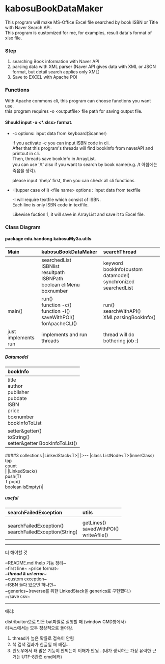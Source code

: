 # kabosuBookDataMaker 

This program will make MS-Office Excel file searched by book ISBN or Title with Naver Search API.  
This program is customized for me, for examples, result data's format of xlsx file.

### Step

1. searching Book information with Naver API  
2. parsing data with XML parser (Naver API gives data with XML or JSON format, but detail search applies only XML)  
3. Save to EXCEL with Apache POI  


### Functions

With Apache commons cli, this program can choose functions you want use.  
this program requires -o \<outputfile> file path for saving output file.  
#### Should input -o \<\*.xlsx> format.


* -c options: input data from keyboard(Scanner) 

	If you activate -c you can input ISBN code in cli.   
	After that this program's threads will find bookInfo from naverAPI and printout in cli.  
	Then, threads save bookInfo in ArrayList.  
	you can use '/t' also if you want to search by book name(e.g. /t 아침에는 죽음을 생각).  
	
	please input '/help' first, then you can check all cli functions. 


* -I(upper case of i) \<file name> options : input data from textfile

	-I will require textfile which consist of ISBN.  
	Each line is only ISBN code in textfile.  

	Likewise fuction 1, it will save in ArrayList and save it to Excel file.  


### Class Diagram

#### package edu.handong.kabosuMy3a.utils

|Main|kabosuBookDataMaker|searchThread|
|:---|:---|:---
||searchedList<br>ISBNlist<br>resultpath<br>ISBNPath<br>boolean cliMenu<br>boxnumber|keyword<br>bookInfo(custom datamodel)<br>synchronized searchedList|
|main()|run()<br>function -c()<br>function -i()<br>saveWithPOI()<br>forApacheCLI()|run()<br>searchWithAPI()<br>XMLparsingBookInfo()|
|just implements run|implements and run threads|thread will do bothering job :)|

##### Datamodel
|bookInfo|
|:---
|title<br>author<br>publisher<br>pubdate<br>ISBN<br>price<br>boxnumber<br>bookInfoToList<br>|
|setter&getter()<br>toString()<br>setter&getter BookInfoToList()|


####3 collections
|LinkedStack\<T>|
|:---
|class ListNode\<T>(innerClass)<br>top<br>count<br>|
|LinkedStack()<br>push(T)<br>T pop() <br> boolean isEmpty()|

##### useful
|searchFailedException|utils|
|:---|:----
|||
|searchFailedException()<br>searchFailedException(String)|getLines()<br>savedWithPOI()<br>writeAfile()|

---
더 해야할 것

~README.md /help 기능 정리~    
~first line~
~price format~  
~***thread & url error***~  
~custom exception~  
~ISBN 둘다 있으면 하나만~  
~generics~(reverse를 위한 LinkedStack을 generics로 구현했다.)  
~/save csv~

---
에러:

distribuiton으로 만든 bat파일로 실행할 때 (window CMD창에서)  
리눅스에서는 모두 정상적으로 돌아감.  


1. thread가 높은 확률로 접속이 안됨  
2. 책 검색 결과가 한글일 때 깨짐...   
3. 윈도우에서 왜 많은 기능이 안되는지 이해가 안됨 ..(내가 생각하는 가장 유력한 근거는 UTF-8관련 cmd에러) 
